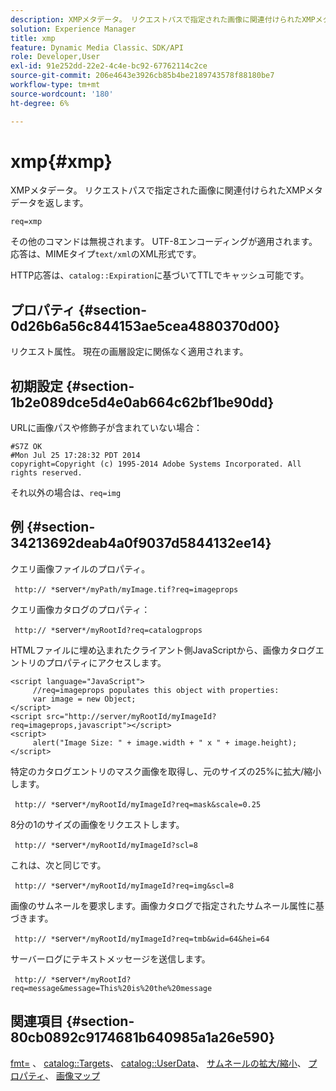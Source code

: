 ```yaml
---
description: XMPメタデータ。 リクエストパスで指定された画像に関連付けられたXMPメタデータを返します。
solution: Experience Manager
title: xmp
feature: Dynamic Media Classic、SDK/API
role: Developer,User
exl-id: 91e252dd-22e2-4c4e-bc92-67762114c2ce
source-git-commit: 206e4643e3926cb85b4be2189743578f88180be7
workflow-type: tm+mt
source-wordcount: '180'
ht-degree: 6%

---
```


# xmp{#xmp}

XMPメタデータ。 リクエストパスで指定された画像に関連付けられたXMPメタデータを返します。

`req=xmp`

その他のコマンドは無視されます。 UTF-8エンコーディングが適用されます。 応答は、MIMEタイプ`text/xml`のXML形式です。

HTTP応答は、`catalog::Expiration`に基づいてTTLでキャッシュ可能です。

## プロパティ {#section-0d26b6a56c844153ae5cea4880370d00}

リクエスト属性。 現在の画層設定に関係なく適用されます。

## 初期設定 {#section-1b2e089dce5d4e0ab664c62bf1be90dd}

URLに画像パスや修飾子が含まれていない場合：

```
#S7Z OK 
#Mon Jul 25 17:28:32 PDT 2014 
copyright=Copyright (c) 1995-2014 Adobe Systems Incorporated. All rights reserved.
```

それ以外の場合は、`req=img`

## 例 {#section-34213692deab4a0f9037d5844132ee14}

クエリ画像ファイルのプロパティ。

` http:// *`server`*/myPath/myImage.tif?req=imageprops`

クエリ画像カタログのプロパティ：

` http:// *`server`*/myRootId?req=catalogprops`

HTMLファイルに埋め込まれたクライアント側JavaScriptから、画像カタログエントリのプロパティにアクセスします。

```
<script language="JavaScript"> 
     //req=imageprops populates this object with properties: 
     var image = new Object; 
</script> 
<script src="http://server/myRootId/myImageId?req=imageprops,javascript"></script> 
<script> 
     alert("Image Size: " + image.width + " x " + image.height); 
</script>
```

特定のカタログエントリのマスク画像を取得し、元のサイズの25%に拡大/縮小します。

` http:// *`server`*/myRootId/myImageId?req=mask&scale=0.25`

8分の1のサイズの画像をリクエストします。

` http:// *`server`*/myRootId/myImageId?scl=8`

これは、次と同じです。

` http:// *`server`*/myRootId/myImageId?req=img&scl=8`

画像のサムネールを要求します。画像カタログで指定されたサムネール属性に基づきます。

` http:// *`server`*/myRootId/myImageId?req=tmb&wid=64&hei=64`

サーバーログにテキストメッセージを送信します。

` http:// *`server`*/myRootId?req=message&message=This%20is%20the%20message`

## 関連項目 {#section-80cb0892c9174681b640985a1a26e590}

[fmt=](../../../../../../is-api/http-ref/image-serving-api-ref/c-http-protocol-reference/c-command-reference/r-is-http-fmt.md#reference-cdf10043423b45ba9fe15157fb3ae37a) 、 [catalog::Targets](/help/aem-is-ir-api/is-api/image-catalog/image-serving-api-ref/c-image-catalog-reference/c-image-svg-data-reference/c-image-data-reference/r-targets-cat.md)、 [catalog::UserData](/help/aem-is-ir-api/is-api/image-catalog/image-serving-api-ref/c-image-catalog-reference/c-image-svg-data-reference/c-image-data-reference/r-userdata-cat.md)、 [サムネールの拡大/縮小](../../../../../../is-api/http-ref/image-serving-api-ref/c-http-protocol-reference/c-notes-on-server-behavior/r-thumbnail-scaling.md#reference-0f71817f721d4913b34816758d69b07f)、 [プロパティ](../../../../../../is-api/http-ref/image-serving-api-ref/c-http-protocol-reference/c-response-data/c-properties/c-properties.md#concept-49c609fd6de942cab422ee412353c9d9)、 [画像マップ](../../../../../../is-api/http-ref/image-serving-api-ref/c-http-protocol-reference/c-syntax-and-features/r-image-maps.md#reference-ff7d1bac2a064104b0c508a81316fdab)
